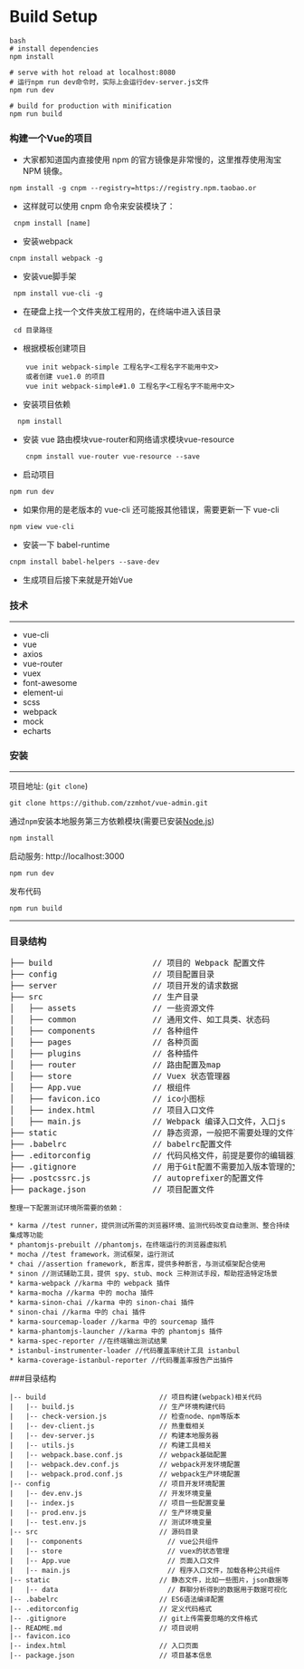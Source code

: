 # Build Setup

```
bash
# install dependencies
npm install

# serve with hot reload at localhost:8080
# 运行npm run dev命令时，实际上会运行dev-server.js文件
npm run dev

# build for production with minification
npm run build
```

### 构建一个Vue的项目

* 大家都知道国内直接使用 npm 的官方镜像是非常慢的，这里推荐使用淘宝 NPM 镜像。

```
npm install -g cnpm --registry=https://registry.npm.taobao.or

```

* 这样就可以使用 cnpm 命令来安装模块了：

```安装webpack
 cnpm install [name]
```

* 安装webpack

```
cnpm install webpack -g

```
* 安装vue脚手架

```
 npm install vue-cli -g
```

* 在硬盘上找一个文件夹放工程用的，在终端中进入该目录

```
 cd 目录路径
```

* 根据模板创建项目

```
    vue init webpack-simple 工程名字<工程名字不能用中文>
    或者创建 vue1.0 的项目
    vue init webpack-simple#1.0 工程名字<工程名字不能用中文>
```

* 安装项目依赖

```
  npm install
```

* 安装 vue 路由模块vue-router和网络请求模块vue-resource

```
    cnpm install vue-router vue-resource --save
```

* 启动项目

```
npm run dev
```

* 如果你用的是老版本的 vue-cli 还可能报其他错误，需要更新一下 vue-cli

```
npm view vue-cli
```

* 安装一下 babel-runtime

```
cnpm install babel-helpers --save-dev
```

* 生成项目后接下来就是开始Vue


### 技术
***
*  vue-cli
*  vue
*  axios
*  vue-router
*  vuex
*  font-awesome
*  element-ui
*  scss
*  webpack
*  mock
*  echarts

### 安装



***
项目地址: (`git clone`)
```shell
git clone https://github.com/zzmhot/vue-admin.git
```
通过`npm`安装本地服务第三方依赖模块(需要已安装[Node.js](https://nodejs.org/))

```
npm install
```
启动服务: http://localhost:3000

```
npm run dev
```
发布代码

```
npm run build
```
***
### 目录结构
<pre>
├── build                     // 项目的 Webpack 配置文件
├── config                    // 项目配置目录
├── server                    // 项目开发的请求数据
├── src                       // 生产目录
│   ├── assets                // 一些资源文件
│   ├── common                // 通用文件、如工具类、状态码
│   ├── components            // 各种组件
│   ├── pages                 // 各种页面
│   ├── plugins               // 各种插件
│   ├── router                // 路由配置及map
│   ├── store                 // Vuex 状态管理器
│   ├── App.vue               // 根组件
│   ├── favicon.ico           // ico小图标
│   ├── index.html            // 项目入口文件
│   ├── main.js               // Webpack 编译入口文件，入口js
├── static                    // 静态资源，一般把不需要处理的文件可以放这里
├── .babelrc                  // babelrc配置文件
├── .editorconfig             // 代码风格文件，前提是要你的编辑器支持
├── .gitignore                // 用于Git配置不需要加入版本管理的文件
├── .postcssrc.js             // autoprefixer的配置文件
├── package.json              // 项目配置文件
</pre>


```
整理一下配置测试环境所需要的依赖：

* karma //test runner，提供测试所需的浏览器环境、监测代码改变自动重测、整合持续集成等功能
* phantomjs-prebuilt //phantomjs，在终端运行的浏览器虚拟机
* mocha //test framework，测试框架，运行测试
* chai //assertion framework, 断言库，提供多种断言，与测试框架配合使用
* sinon //测试辅助工具，提供 spy、stub、mock 三种测试手段，帮助捏造特定场景
* karma-webpack //karma 中的 webpack 插件
* karma-mocha //karma 中的 mocha 插件
* karma-sinon-chai //karma 中的 sinon-chai 插件
* sinon-chai //karma 中的 chai 插件
* karma-sourcemap-loader //karma 中的 sourcemap 插件
* karma-phantomjs-launcher //karma 中的 phantomjs 插件
* karma-spec-reporter //在终端输出测试结果
* istanbul-instrumenter-loader //代码覆盖率统计工具 istanbul
* karma-coverage-istanbul-reporter //代码覆盖率报告产出插件
```


###目录结构
```
|-- build                            // 项目构建(webpack)相关代码
|   |-- build.js                     // 生产环境构建代码
|   |-- check-version.js             // 检查node、npm等版本
|   |-- dev-client.js                // 热重载相关
|   |-- dev-server.js                // 构建本地服务器
|   |-- utils.js                     // 构建工具相关
|   |-- webpack.base.conf.js         // webpack基础配置
|   |-- webpack.dev.conf.js          // webpack开发环境配置
|   |-- webpack.prod.conf.js         // webpack生产环境配置
|-- config                           // 项目开发环境配置
|   |-- dev.env.js                   // 开发环境变量
|   |-- index.js                     // 项目一些配置变量
|   |-- prod.env.js                  // 生产环境变量
|   |-- test.env.js                  // 测试环境变量
|-- src                              // 源码目录
|   |-- components                     // vue公共组件
|   |-- store                          // vuex的状态管理
|   |-- App.vue                        // 页面入口文件
|   |-- main.js                        // 程序入口文件，加载各种公共组件
|-- static                           // 静态文件，比如一些图片，json数据等
|   |-- data                           // 群聊分析得到的数据用于数据可视化
|-- .babelrc                         // ES6语法编译配置
|-- .editorconfig                    // 定义代码格式
|-- .gitignore                       // git上传需要忽略的文件格式
|-- README.md                        // 项目说明
|-- favicon.ico
|-- index.html                       // 入口页面
|-- package.json                     // 项目基本信息

```
